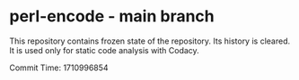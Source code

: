 # perl-encode - main branch

This repository contains frozen state of the repository.
Its history is cleared. It is used only for static code
analysis with Codacy.

Commit Time: 1710996854